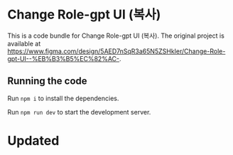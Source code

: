 
  # Change Role-gpt UI (복사)

  This is a code bundle for Change Role-gpt UI (복사). The original project is available at https://www.figma.com/design/5AED7nSqR3a65N5ZSHkIer/Change-Role-gpt-UI--%EB%B3%B5%EC%82%AC-.

  ## Running the code

  Run `npm i` to install the dependencies.

  Run `npm run dev` to start the development server.
  # Updated
